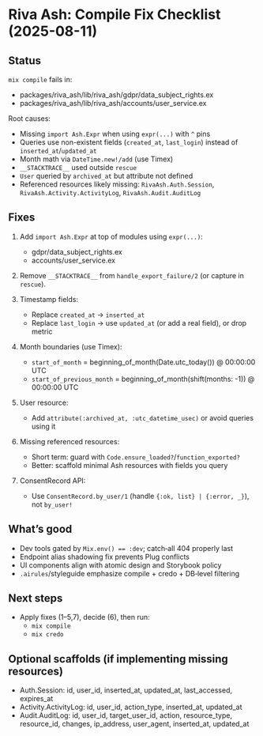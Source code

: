 # Riva Ash: Compile Fix Checklist (2025-08-11)

## Status
`mix compile` fails in:
- packages/riva_ash/lib/riva_ash/gdpr/data_subject_rights.ex
- packages/riva_ash/lib/riva_ash/accounts/user_service.ex

Root causes:
- Missing `import Ash.Expr` when using `expr(...)` with `^` pins
- Queries use non-existent fields (`created_at`, `last_login`) instead of `inserted_at`/`updated_at`
- Month math via `DateTime.new!/add` (use Timex)
- `__STACKTRACE__` used outside `rescue`
- `User` queried by `archived_at` but attribute not defined
- Referenced resources likely missing: `RivaAsh.Auth.Session`, `RivaAsh.Activity.ActivityLog`, `RivaAsh.Audit.AuditLog`

## Fixes
1) Add `import Ash.Expr` at top of modules using `expr(...)`:
   - gdpr/data_subject_rights.ex
   - accounts/user_service.ex

2) Remove `__STACKTRACE__` from `handle_export_failure/2` (or capture in `rescue`).

3) Timestamp fields:
   - Replace `created_at` → `inserted_at`
   - Replace `last_login` → use `updated_at` (or add a real field), or drop metric

4) Month boundaries (use Timex):
   - `start_of_month` = beginning_of_month(Date.utc_today()) @ 00:00:00 UTC
   - `start_of_previous_month` = beginning_of_month(shift(months: -1)) @ 00:00:00 UTC

5) User resource:
   - Add `attribute(:archived_at, :utc_datetime_usec)` or avoid queries using it

6) Missing referenced resources:
   - Short term: guard with `Code.ensure_loaded?`/`function_exported?`
   - Better: scaffold minimal Ash resources with fields you query

7) ConsentRecord API:
   - Use `ConsentRecord.by_user/1` (handle `{:ok, list} | {:error, _}`), not `by_user!`

## What’s good
- Dev tools gated by `Mix.env() == :dev`; catch‑all 404 properly last
- Endpoint alias shadowing fix prevents Plug conflicts
- UI components align with atomic design and Storybook policy
- `.airules`/styleguide emphasize compile + credo + DB‑level filtering

## Next steps
- Apply fixes (1–5,7), decide (6), then run:
  - `mix compile`
  - `mix credo`

## Optional scaffolds (if implementing missing resources)
- Auth.Session: id, user_id, inserted_at, updated_at, last_accessed, expires_at
- Activity.ActivityLog: id, user_id, action_type, inserted_at, updated_at
- Audit.AuditLog: id, user_id, target_user_id, action, resource_type, resource_id, changes, ip_address, user_agent, inserted_at, updated_at
